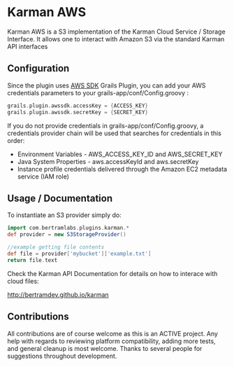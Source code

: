 Karman AWS
=============

Karman AWS is a S3 implementation of the Karman Cloud Service / Storage Interface. It allows one to interact with Amazon S3 via the standard Karman API interfaces


Configuration
-------------

Since the plugin uses [AWS SDK](http://grails.org/plugin/aws-sdk) Grails Plugin, you can add your AWS credentials parameters to your grails-app/conf/Config.groovy :

```groovy
grails.plugin.awssdk.accessKey = {ACCESS_KEY}
grails.plugin.awssdk.secretKey = {SECRET_KEY}
```

If you do not provide credentials in grails-app/conf/Config.groovy, a credentials provider chain will be used that searches for credentials in this order:

- Environment Variables - AWS_ACCESS_KEY_ID and AWS_SECRET_KEY
- Java System Properties - aws.accessKeyId and aws.secretKey
- Instance profile credentials delivered through the Amazon EC2 metadata service (IAM role)


Usage / Documentation
---------------------

To instantiate an S3 provider simply do:

```groovy
import com.bertramlabs.plugins.karman.*
def provider = new S3StorageProvider()

//example getting file contents
def file = provider['mybucket']['example.txt']
return file.text
```


Check the Karman API Documentation for details on how to interace with cloud files:

http://bertramdev.github.io/karman


Contributions
-------------
All contributions are of course welcome as this is an ACTIVE project. Any help with regards to reviewing platform compatibility, adding more tests, and general cleanup is most welcome.
Thanks to several people for suggestions throughout development.